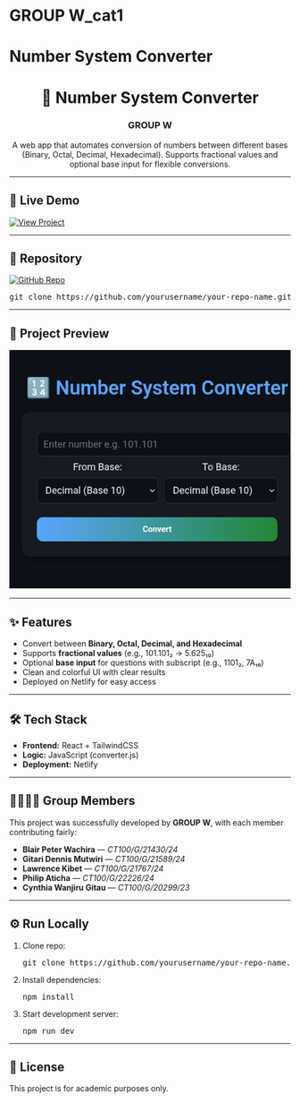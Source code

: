 # GROUP W_cat1

# Number System Converter

<h1 align="center">🔢 Number System Converter</h1>

<h3 align="center">GROUP W</h3>

<p align="center">
  A web app that automates conversion of numbers between different bases 
  (Binary, Octal, Decimal, Hexadecimal). Supports fractional values and 
  optional base input for flexible conversions.
</p>

<hr/>

<h2>🚀 Live Demo</h2>
<p>
  <a href="https://your-netlify-link.netlify.app">
    <img src="https://img.shields.io/badge/View%20Project-Click%20Here-blue?style=for-the-badge" alt="View Project"/>
  </a>
</p>

<hr/>

<h2>📂 Repository</h2>
<p>
  <a href="https://github.com/yourusername/your-repo-name">
    <img src="https://img.shields.io/badge/GitHub-Link-black?logo=github&style=for-the-badge" alt="GitHub Repo"/>
  </a>
</p>

<pre>
git clone https://github.com/yourusername/your-repo-name.git
</pre>

<hr/>

<h2>📸 Project Preview</h2>
<p>
  <img src="./screenshot.png" alt="Project Preview"/>
</p>

<hr/>

<h2>✨ Features</h2>
<ul>
  <li>Convert between <b>Binary, Octal, Decimal, and Hexadecimal</b></li>
  <li>Supports <b>fractional values</b> (e.g., 101.101₂ → 5.625₁₀)</li>
  <li>Optional <b>base input</b> for questions with subscript (e.g., 1101₂, 7A₁₆)</li>
  <li>Clean and colorful UI with clear results</li>
  <li>Deployed on Netlify for easy access</li>
</ul>

<hr/>

<h2>🛠️ Tech Stack</h2>
<ul>
  <li><b>Frontend:</b> React + TailwindCSS</li>
  <li><b>Logic:</b> JavaScript (converter.js)</li>
  <li><b>Deployment:</b> Netlify</li>
</ul>

<hr/>

<h2>👨‍👩‍👧‍👦 Group Members</h2>
<p>This project was successfully developed by <b>GROUP W</b>, with each member contributing fairly:</p>
<ul>
  <li><b>Blair Peter Wachira</b> — <i>CT100/G/21430/24</i></li>
  <li><b>Gitari Dennis Mutwiri</b> — <i>CT100/G/21589/24</i></li>
  <li><b>Lawrence Kibet</b> — <i>CT100/G/21767/24</i></li>
  <li><b>Philip Aticha</b> — <i>CT100/G/22226/24</i></li>
  <li><b>Cynthia Wanjiru Gitau</b> — <i>CT100/G/20299/23</i></li>
</ul>

<hr/>

<h2>⚙️ Run Locally</h2>
<ol>
  <li>Clone repo:
    <pre>git clone https://github.com/yourusername/your-repo-name.git</pre>
  </li>
  <li>Install dependencies:
    <pre>npm install</pre>
  </li>
  <li>Start development server:
    <pre>npm run dev</pre>
  </li>
</ol>

<hr/>

<h2>📖 License</h2>
<p>This project is for academic purposes only.</p>
